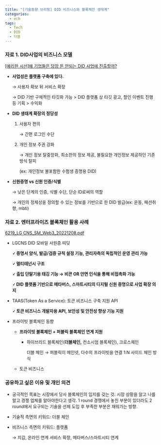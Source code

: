 ```yaml
---
title: "[기술동향 브리핑] DID 비즈니스와 블록체인 생태계"
categories: 
  - ech
tags:
  - Tech
  - DID
  - 더블 
---
```


### 자료 1. DID사업의 비즈니스 모델

[[예리한 시선]왜 기업들은 당장 돈 안되는 DID 사업에 진출할까?](https://decenter.kr/NewsView/1YYTGA6GFA/GZ05)

- **사업성은 플랫폼 구축에 있다.**
    
    → 사용자 확보 뒤 서비스 확장
    
    → DID 기반 구체적인 타깃화 가능 > DID 플랫폼 상 타깃 광고, 할인 이벤트 진행 등 기획 > 수익화 
    
- **DID 생태계 확장의 정당성**
    1. 사용자 편의
        
        → 간편 로그인 수단
        
    2. 개인 정보 주권 강화
        
        → 개인 정보 탈중앙화, 최소한의 정보 제공, 불필요한 개인정보 제공하던 기존 방식 탈피
        
        (ex: 개인정보 불포함한 수험생 증명용 DID)
        
- **신원증명 vs 신원 인증/식별**
    
    → 낮은 단계의 인증, 식별 수단, 단순 ID로써의 역할
    
    → 개인의 정체성을 정의할 수 있는 정보를 기반으로 한 DID 발급(ex: 운동, 패션취향, mbti)
    

### 자료 2. 엔터프라이즈 블록체인 활용 사례

[6219_LG CNS_SM_Web3_20221208.pdf](3%E1%84%92%E1%85%AC%E1%84%8E%E1%85%A1-%E1%84%89%E1%85%B3%E1%84%90%E1%85%A5%E1%84%83%E1%85%B5%20%E1%84%8C%E1%85%AE%E1%86%AB%E1%84%87%E1%85%B5(%E1%84%8B%E1%85%A8%E1%84%8C%E1%85%B5)%200027c29399c54ded80457debfd6b38a3/6219_LG_CNS_SM_Web3_20221208.pdf)

- LGCNS DID 모바일 사원증 띠딧
    
    **🗸 증명서 양식, 발급/검증 규칙 설정 기능, 관리자측의 독립적인 운영 관리 가능**
    
    **🗸 멀티테넌시 구조**
    
    **🗸 출입 단말기용 태깅 기능 → 비콘 OR 안면 인식을 통해 비접촉화 가능**
    
    **🗸  DID 플랫폼 기반으로 메타버스, 스마트시티의 디지털 신원 증명으로 사업 확장 의지**
    
- TAAS(Token As a Service): 토큰 비즈니스 구축 지원 API
    
    **🗸 토큰 비즈니스 개발자용 API, 보안성 및 안전성 향상 기능 지원**
    
- 프라이빗 블록체인 동향
    - **프라이빗 블록체인 + 퍼블릭 블록체인 연계 지원**
        - 하이브리드 블록체인(**더블체인,** 컨소시엄 블록체인), 크로스체인
            
            더블 체인 → 퍼블릭이 메인넷, 다수의 프라이빗을 연결 1:N 사이드 체인 방식
            
    - 토큰 비즈니스

### 공유하고 싶은 이유 및 개인 의견

- 궁극적인 목표는 시장에서 당사 블록체인의 입지를 갖는 것. 시장 상황을 알고 나를 알고 경쟁 업체를 알아야한다고 생각. 1 round 경쟁에서 놓친 부분이 있더라도 2 round에서 요구되는 기술을 선제 도입 후 부족한 부분은 채워가는 방향.
- 기술적 측면의 키워드: 더블 체인
- 비즈니스 측면의 키워드: 플랫폼
    
    → 지갑, 온라인 연계 서비스 확장, 메타버스/스마트시티 연계
